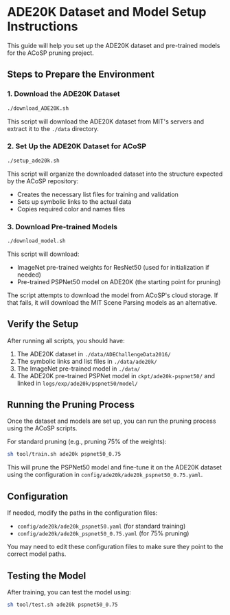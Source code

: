 # ADE20K Dataset and Model Setup Instructions

This guide will help you set up the ADE20K dataset and pre-trained models for the ACoSP pruning project.

## Steps to Prepare the Environment

### 1. Download the ADE20K Dataset
```bash
./download_ADE20K.sh
```
This script will download the ADE20K dataset from MIT's servers and extract it to the `./data` directory.

### 2. Set Up the ADE20K Dataset for ACoSP
```bash
./setup_ade20k.sh
```
This script will organize the downloaded dataset into the structure expected by the ACoSP repository:
- Creates the necessary list files for training and validation
- Sets up symbolic links to the actual data
- Copies required color and names files

### 3. Download Pre-trained Models
```bash
./download_model.sh
```
This script will download:
- ImageNet pre-trained weights for ResNet50 (used for initialization if needed)
- Pre-trained PSPNet50 model on ADE20K (the starting point for pruning)

The script attempts to download the model from ACoSP's cloud storage. If that fails, it will download the MIT Scene Parsing models as an alternative.

## Verify the Setup

After running all scripts, you should have:
1. The ADE20K dataset in `./data/ADEChallengeData2016/`
2. The symbolic links and list files in `./data/ade20k/`
3. The ImageNet pre-trained model in `./data/`
4. The ADE20K pre-trained PSPNet model in `ckpt/ade20k-pspnet50/` and linked in `logs/exp/ade20k/pspnet50/model/`

## Running the Pruning Process

Once the dataset and models are set up, you can run the pruning process using the ACoSP scripts.

For standard pruning (e.g., pruning 75% of the weights):
```bash
sh tool/train.sh ade20k pspnet50_0.75
```

This will prune the PSPNet50 model and fine-tune it on the ADE20K dataset using the configuration in `config/ade20k/ade20k_pspnet50_0.75.yaml`.

## Configuration

If needed, modify the paths in the configuration files:
- `config/ade20k/ade20k_pspnet50.yaml` (for standard training)
- `config/ade20k/ade20k_pspnet50_0.75.yaml` (for 75% pruning)

You may need to edit these configuration files to make sure they point to the correct model paths.

## Testing the Model

After training, you can test the model using:

```bash
sh tool/test.sh ade20k pspnet50_0.75
```
